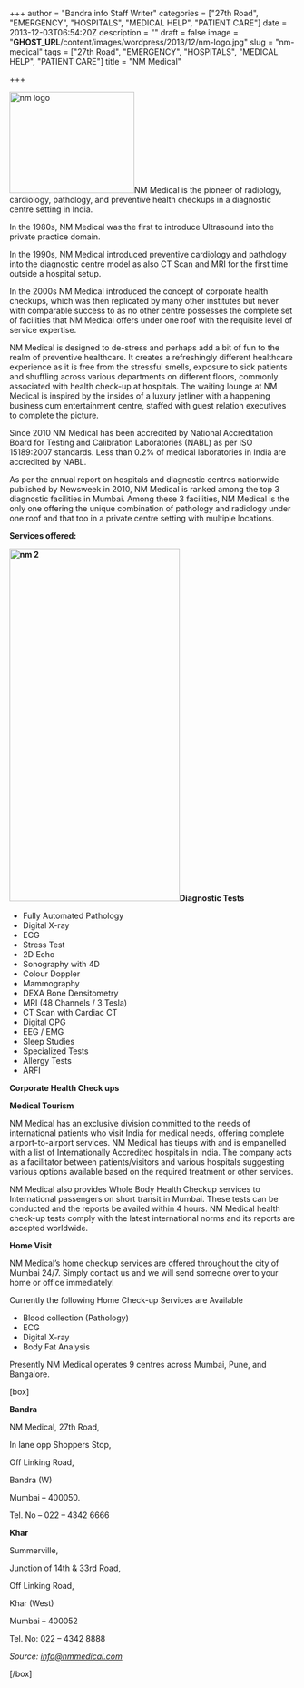 +++
author = "Bandra info Staff Writer"
categories = ["27th Road", "EMERGENCY", "HOSPITALS", "MEDICAL HELP", "PATIENT CARE"]
date = 2013-12-03T06:54:20Z
description = ""
draft = false
image = "__GHOST_URL__/content/images/wordpress/2013/12/nm-logo.jpg"
slug = "nm-medical"
tags = ["27th Road", "EMERGENCY", "HOSPITALS", "MEDICAL HELP", "PATIENT CARE"]
title = "NM Medical"

+++


<p><a href="https://i1.wp.com/bandra.info/wp-content/uploads/2013/12/nm-logo.jpg?ssl=1"><img loading="lazy" class="size-full wp-image-4980 alignright" alt="nm logo" src="https://i1.wp.com/bandra.info/wp-content/uploads/2013/12/nm-logo.jpg?resize=220%2C178&#038;ssl=1" width="220" height="178" data-recalc-dims="1" /></a>NM Medical is the pioneer of radiology, cardiology, pathology, and preventive health checkups in a diagnostic centre setting in India.</p>
<p>In the 1980s, NM Medical was the first to introduce Ultrasound into the private practice domain.</p>
<p>In the 1990s, NM Medical introduced preventive cardiology and pathology into the diagnostic centre model as also CT Scan and MRI for the first time outside a hospital setup.</p>
<p>In the 2000s NM Medical introduced the concept of corporate health checkups, which was then replicated by many other institutes but never with comparable success to as no other centre possesses the complete set of facilities that NM Medical offers under one roof with the requisite level of service expertise.</p>
<p>NM Medical is designed to de-stress and perhaps add a bit of fun to the realm of preventive healthcare. It creates a refreshingly different healthcare experience as it is free from the stressful smells, exposure to sick patients and shuffling across various departments on different floors, commonly associated with health check-up at hospitals. The waiting lounge at NM Medical is inspired by the insides of a luxury jetliner with a happening business cum entertainment centre, staffed with guest relation executives to complete the picture.</p>
<p>Since 2010 NM Medical has been accredited by National Accreditation Board for Testing and Calibration Laboratories (NABL) as per ISO 15189:2007 standards. Less than 0.2% of medical laboratories in India are accredited by NABL.</p>
<p>As per the annual report on hospitals and diagnostic centres nationwide published by Newsweek in 2010, NM Medical is ranked among the top 3 diagnostic facilities in Mumbai. Among these 3 facilities, NM Medical is the only one offering the unique combination of pathology and radiology under one roof and that too in a private centre setting with multiple locations.</p>
<p><b>Services offered:</b></p>
<p><b><a href="https://i1.wp.com/bandra.info/wp-content/uploads/2013/12/nm-2.jpg?ssl=1"><img loading="lazy" class="size-full wp-image-4982 alignright" alt="nm 2" src="https://i1.wp.com/bandra.info/wp-content/uploads/2013/12/nm-2.jpg?resize=300%2C620&#038;ssl=1" width="300" height="620" srcset="https://i1.wp.com/bandra.info/wp-content/uploads/2013/12/nm-2.jpg?w=300&amp;ssl=1 300w, https://i1.wp.com/bandra.info/wp-content/uploads/2013/12/nm-2.jpg?resize=145%2C300&amp;ssl=1 145w" sizes="(max-width: 300px) 100vw, 300px" data-recalc-dims="1" /></a>Diagnostic Tests</b></p>
<ul>
<li>Fully Automated Pathology</li>
<li>Digital X-ray</li>
<li>ECG</li>
<li>Stress Test</li>
<li>2D Echo</li>
<li>Sonography with 4D</li>
<li>Colour Doppler</li>
<li>Mammography</li>
<li>DEXA Bone Densitometry</li>
<li>MRI (48 Channels / 3 Tesla)</li>
<li>CT Scan with Cardiac CT</li>
<li>Digital OPG</li>
<li>EEG / EMG</li>
<li>Sleep Studies</li>
<li>Specialized Tests</li>
<li>Allergy Tests</li>
<li>ARFI</li>
</ul>
<p><b>Corporate Health Check ups</b></p>
<p><b>Medical Tourism</b></p>
<p>NM Medical has an exclusive division committed to the needs of international patients who visit India for medical needs, offering complete airport-to-airport services. NM Medical has tieups with and is empanelled with a list of Internationally Accredited hospitals in India. The company acts as a facilitator between patients/visitors and various hospitals suggesting various options available based on the required treatment or other services.</p>
<p>NM Medical also provides Whole Body Health Checkup services to International passengers on short transit in Mumbai. These tests can be conducted and the reports be availed within 4 hours. NM Medical health check-up tests comply with the latest international norms and its reports are accepted worldwide.</p>
<p><b>Home Visit</b></p>
<p>NM Medical&#8217;s home checkup services are offered throughout the city of Mumbai 24/7. Simply contact us and we will send someone over to your home or office immediately!</p>
<p>Currently the following Home Check-up Services are Available</p>
<ul>
<li>Blood collection (Pathology)</li>
<li>ECG</li>
<li>Digital X-ray</li>
<li>Body Fat Analysis</li>
</ul>
<p>Presently NM Medical operates 9 centres across Mumbai, Pune, and Bangalore.</p>
<p>[box]</p>
<p><b>Bandra</b></p>
<p>NM Medical, 27th Road,</p>
<p>In lane opp Shoppers Stop,</p>
<p>Off Linking Road,</p>
<p>Bandra (W)</p>
<p>Mumbai &#8211; 400050.</p>
<p>Tel. No – 022 &#8211; 4342 6666</p>
<p><b>Khar</b></p>
<p>Summerville,</p>
<p>Junction of 14th &amp; 33rd Road,</p>
<p>Off Linking Road,</p>
<p>Khar (West)</p>
<p>Mumbai &#8211; 400052</p>
<p>Tel. No: 022 &#8211; 4342 8888</p>
<p><em>Source: <a href="mailto:info@nmmedical.com">info@nmmedical.com</a></em></p>
<p>[/box]</p>



